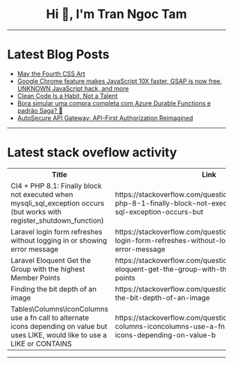 <h1 align="center">Hi 👋, I'm Tran Ngoc Tam</h1>

---

# Latest Blog Posts 
<!-- BLOG-POST-LIST:START -->
- [May the Fourth CSS Art](https://dev.to/alvaromontoro/may-the-fourth-css-art-2205)
- [Google Chrome feature makes JavaScript 10X faster, GSAP is now free, UNKNOWN JavaScript hack, and more](https://dev.to/thisweekinjavascript/google-chrome-feature-makes-javascript-10x-faster-gsap-is-now-free-unknown-javascript-hack-and-c8e)
- [Clean Code Is a Habit, Not a Talent](https://dev.to/muhammad_chandrabintang/clean-code-is-a-habit-not-a-talent-2l01)
- [Bora simular uma compra completa com Azure Durable Functions e padrão Saga? 🎉](https://dev.to/sertaoseracloud/bora-simular-uma-compra-completa-com-azure-durable-functions-e-padrao-saga-20pe)
- [AutoSecure API Gateway: API-First Authorization Reimagined](https://dev.to/kevin_heidt_d73c1752454fb/autosecure-api-gateway-api-first-authorization-reimagined-21k2)
<!-- BLOG-POST-LIST:END -->

---

# Latest stack oveflow activity
<table>
  <tr><th>Title</th><th>Link</th></tr>
  <!-- STACKOVERFLOW:START --><tr><td>CI4 + PHP 8.1: Finally block not executed when mysqli_sql_exception occurs &lpar;but works with register_shutdown_function&rpar;</td><td>https://stackoverflow.com/questions/79605857/ci4-php-8-1-finally-block-not-executed-when-mysqli-sql-exception-occurs-but</td></tr><tr><td>Laravel login form refreshes without logging in or showing error message</td><td>https://stackoverflow.com/questions/79605710/laravel-login-form-refreshes-without-logging-in-or-showing-error-message</td></tr><tr><td>Laravel Eloquent Get the Group with the highest Member Points</td><td>https://stackoverflow.com/questions/79605633/laravel-eloquent-get-the-group-with-the-highest-member-points</td></tr><tr><td>Finding the bit depth of an image</td><td>https://stackoverflow.com/questions/79605276/finding-the-bit-depth-of-an-image</td></tr><tr><td>Tables\Columns\IconColumns use a fn call to alternate icons depending on value but uses LIKE, would like to use a LIKE or CONTAINS</td><td>https://stackoverflow.com/questions/79605229/tables-columns-iconcolumns-use-a-fn-call-to-alternate-icons-depending-on-value-b</td></tr><!-- STACKOVERFLOW:END -->
</table>

---


